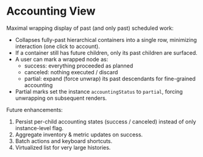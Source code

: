 # Accounting View

Maximal wrapping display of past (and only past) scheduled work:

- Collapses fully-past hierarchical containers into a single row, minimizing interaction (one click to account).
- If a container still has future children, only its past children are surfaced.
- A user can mark a wrapped node as:
  - success: everything proceeded as planned
  - canceled: nothing executed / discard
  - partial: expand (force unwrap) its past descendants for fine-grained accounting
- Partial marks set the instance `accountingStatus` to `partial`, forcing unwrapping on subsequent renders.

Future enhancements:
1. Persist per-child accounting states (success / canceled) instead of only instance-level flag.
2. Aggregate inventory & metric updates on success.
3. Batch actions and keyboard shortcuts.
4. Virtualized list for very large histories.
